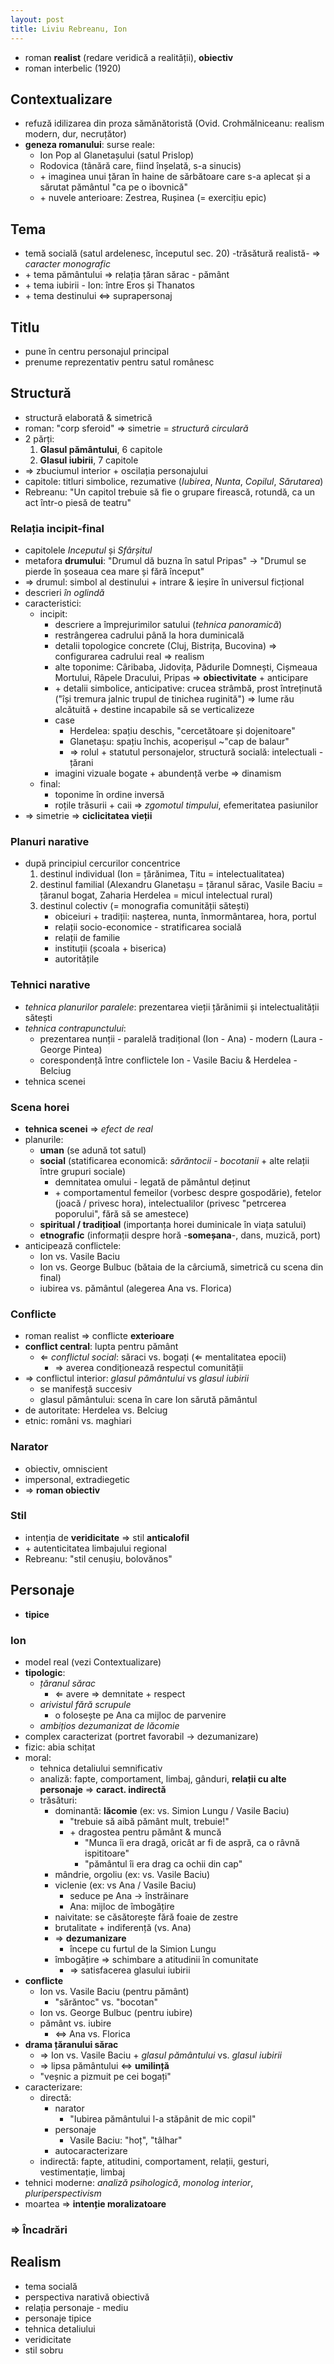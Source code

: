 ```yaml
---
layout: post
title: Liviu Rebreanu, Ion
---
```


* roman **realist** (redare veridică a realității), **obiectiv**
* roman interbelic (1920)

## Contextualizare

* refuză idilizarea din proza sămănătoristă (Ovid. Crohmălniceanu: realism modern, dur, necruțător)
* **geneza romanului**: surse reale:
	* Ion Pop al Glanetașului (satul Prislop)
	* Rodovica (tânără care, fiind înșelată, s-a sinucis)
	* \+ imaginea unui țăran în haine de sărbătoare care s-a aplecat și a sărutat pământul "ca pe o ibovnică"
	* \+ nuvele anterioare: Zestrea, Rușinea (= exercițiu epic)

## Tema

* temă socială (satul ardelenesc, începutul sec. 20) -trăsătură realistă- ⇒ *caracter monografic*
* \+ tema pământului ⇒ relația țăran sărac - pământ
* \+ tema iubirii - Ion: între Eros și Thanatos
* \+ tema destinului ⇔ suprapersonaj

## Titlu

* pune în centru personajul principal
* prenume reprezentativ pentru satul românesc

## Structură

* structură elaborată & simetrică
* roman: "corp sferoid" ⇒ simetrie = *structură circulară*
* 2 părți:
	1. **Glasul pământului**, 6 capitole
	2. **Glasul iubirii**, 7 capitole
* ⇒ zbuciumul interior + oscilația personajului
* capitole: titluri simbolice, rezumative (*Iubirea*, *Nunta*, *Copilul*, *Sărutarea*)
* Rebreanu: "Un capitol trebuie să fie o grupare firească, rotundă, ca un act într-o piesă de teatru"

### Relația incipit-final

* capitolele *Inceputul* și *Sfârșitul*
* metafora **drumului**: "Drumul dă buzna în satul Pripas" → "Drumul se pierde în șoseaua cea mare și fără început"
* ⇒ drumul: simbol al destinului + intrare & ieșire în universul ficțional
* descrieri *în oglindă*
* caracteristici:
	* incipit:
		* descriere a împrejurimilor satului (*tehnica panoramică*)
		* restrângerea cadrului până la hora duminicală
		* detalii topologice concrete (Cluj, Bistrița, Bucovina) ⇒ configurarea cadrului real ⇒ realism
		* alte toponime: Câribaba, Jidovița, Pădurile Domnești, Cișmeaua Mortului, Râpele Dracului, Pripas ⇒ **obiectivitate** + anticipare
		* \+ detalii simbolice, anticipative: crucea strâmbă, prost întreținută ("își tremura jalnic trupul de tinichea ruginită") ⇒ lume rău alcătuită + destine incapabile să se verticalizeze
		* case 
			* Herdelea: spațiu deschis, "cercetătoare și dojenitoare"
			* Glanetașu: spațiu închis, acoperișul ~"cap de balaur"
			* ⇒ rolul + statutul personajelor, structură socială: intelectuali - țărani
		* imagini vizuale bogate + abundență verbe ⇒ dinamism
	* final:
		* toponime în ordine inversă
		* roțile trăsurii + caii ⇒ *zgomotul timpului*, efemeritatea pasiunilor
* ⇒ simetrie ⇒ **ciclicitatea vieții**

### Planuri narative

* după principiul cercurilor concentrice
	1. destinul individual (Ion = țărănimea, Titu = intelectualitatea)
	2. destinul familial (Alexandru Glanetașu = țăranul sărac, Vasile Baciu = țăranul bogat, Zaharia Herdelea = micul intelectual rural)
	3. destinul colectiv (= monografia comunității sătești)
		* obiceiuri + tradiții: nașterea, nunta, înmormântarea, hora, portul
		* relații socio-economice - stratificarea socială
		* relații de familie
		* instituții (școala + biserica)
		* autoritățile

### Tehnici narative

* *tehnica planurilor paralele*: prezentarea vieții țărănimii și intelectualității sătești
* *tehnica contrapunctului*:
	* prezentarea nunții - paralelă tradițional (Ion - Ana) - modern (Laura - George Pintea)
	* corespondență între conflictele Ion - Vasile Baciu & Herdelea - Belciug
* tehnica scenei

### Scena horei
* **tehnica scenei** ⇒ *efect de real*
* planurile:
	* **uman** (se adună tot satul)
	* **social** (statificarea economică: *sărăntocii* - *bocotanii* + alte relații între grupuri sociale)
		* demnitatea omului - legată de pământul deținut
		* \+ comportamentul femeilor (vorbesc despre gospodărie), fetelor (joacă / privesc hora), intelectualilor (privesc "petrcerea poporului", fără să se amestece)
	* **spiritual / tradițioal** (importanța horei duminicale în viața satului)
	* **etnografic** (informații despre horă -**someșana**-, dans, muzică, port)
* anticipează conflictele:
	* Ion vs. Vasile Baciu
	* Ion vs. George Bulbuc (bătaia de la cârciumă, simetrică cu scena din final)
	* iubirea vs. pământul (alegerea Ana vs. Florica)

### Conflicte

* roman realist ⇒ conflicte **exterioare**
* **conflict central**: lupta pentru pământ
	* ⇐ *conflictul social*: săraci vs. bogați (⇐ mentalitatea epocii)
		* ⇒ averea condiționează respectul comunității
* ⇒ conflictul interior: *glasul pământului* vs *glasul iubirii*
	* se manifesță succesiv
	* glasul pământului: scena în care Ion sărută pământul
* de autoritate: Herdelea vs. Belciug
* etnic: români vs. maghiari

### Narator

* obiectiv, omniscient
* impersonal, extradiegetic
* ⇒ **roman obiectiv**

### Stil

* intenția de **veridicitate** ⇒ stil **anticalofil**
* \+ autenticitatea limbajului regional
* Rebreanu: "stil cenușiu, bolovănos"

## Personaje

* **tipice**

### Ion

* model real (vezi Contextualizare)
* **tipologic**:
	* *țăranul sărac*
		* ⇐ avere ⇒ demnitate + respect
	* *arivistul fără scrupule*
		* o folosește pe Ana ca mijloc de parvenire
	* *ambițios dezumanizat de lăcomie*
* complex caracterizat (portret favorabil → dezumanizare)
* fizic: abia schițat
* moral:
	* tehnica detaliului semnificativ
	* analiză: fapte, comportament, limbaj, gânduri, **relații cu alte personaje** ⇒ **caract. indirectă**
	* trăsături:
		* dominantă: **lăcomie** (ex: vs. Simion Lungu / Vasile Baciu)
			* "trebuie să aibă pământ mult, trebuie!"
			* \+ dragostea pentru pământ & muncă
				* "Munca îi era dragă, oricât ar fi de aspră, ca o râvnă ispititoare"
				* "pământul îi era drag ca ochii din cap"
		* mândrie, orgoliu (ex: vs. Vasile Baciu)
		* viclenie (ex: vs Ana / Vasile Baciu)
			* seduce pe Ana → înstrăinare
			* Ana: mijloc de îmbogățire
		* naivitate: se căsătorește fără foaie de zestre
		* brutalitate + indiferență (vs. Ana)
		* ⇒ **dezumanizare**
			* începe cu furtul de la Simion Lungu
		* îmbogățire ⇒ schimbare a atitudinii în comunitate
			* ⇒ satisfacerea glasului iubirii
* **conflicte**
	* Ion vs. Vasile Baciu (pentru pământ)
		* "sărăntoc" vs. "bocotan"
	* Ion vs. George Bulbuc (pentru iubire)
	* pământ vs. iubire
		* ⇔ Ana vs. Florica
* **drama țăranului sărac**
	* ⇒ Ion vs. Vasile Baciu + *glasul pământului* vs. *glasul iubirii*
	* ⇒ lipsa pământului ⇔ **umilință**
	* "veșnic a pizmuit pe cei bogați"
* caracterizare:
	* directă:
		* narator
			* "Iubirea pământului l-a stăpânit de mic copil"
		* personaje
			* Vasile Baciu: "hoț", "tâlhar"
		* autocaracterizare
	* indirectă: fapte, atitudini, comportament, relații, gesturi, vestimentație, limbaj
* tehnici moderne: *analiză psihologică*, *monolog interior*, *pluriperspectivism*
* moartea ⇒ **intenție moralizatoare**

### ⇒ Încadrări

## Realism

* tema socială
* perspectiva narativă obiectivă
* relația personaje - mediu
* personaje tipice
* tehnica detaliului
* veridicitate
* stil sobru